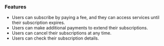 ### Features
- Users can subscribe by paying a fee, and they can access services until their subscription expires.
- Users can make additional payments to extend their subscriptions.
- Users can cancel their subscriptions at any time.
- Users can check their subscription details.
